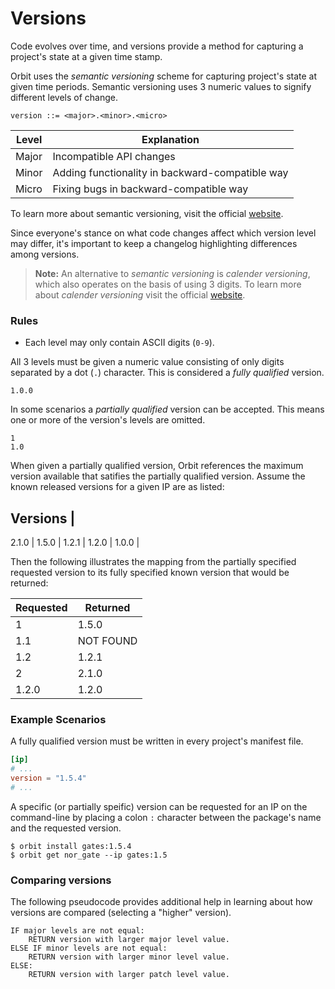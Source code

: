 # Versions

Code evolves over time, and versions provide a method for capturing a project's state at a given time stamp.

Orbit uses the _semantic versioning_ scheme for capturing project's state at given time periods. Semantic versioning uses 3 numeric values to signify different levels of change.

```
version ::= <major>.<minor>.<micro>
```

| Level    | Explanation
| -        | -           
| Major    | Incompatible API changes        
| Minor    | Adding functionality in backward-compatible way
| Micro    | Fixing bugs in backward-compatible way          

To learn more about semantic versioning, visit the official [website](https://semver.org). 

Since everyone's stance on what code changes affect which version level may differ, it's important to keep a changelog highlighting differences among versions.

> __Note:__ An alternative to _semantic versioning_ is _calender versioning_, which
also operates on the basis of using 3 digits. To learn more about _calender versioning_ visit the official [website](https://calver.org).

### Rules

- Each level may only contain ASCII digits (`0-9`).

All 3 levels must be given a numeric value consisting of only digits separated by a dot (`.`) character. This is considered a _fully qualified_ version.
```
1.0.0
```

In some scenarios a _partially qualified_ version can be accepted. This means one or more of the version's levels are omitted. 
```
1
1.0
```

When given a partially qualified version, Orbit references the maximum version available that satifies the partially qualified version. Assume the known released versions for a given IP are as listed: 

Versions | 
--
2.1.0 |
1.5.0 |
1.2.1 |
1.2.0 |
1.0.0 |

Then the following illustrates the mapping from the partially specified requested version to its fully specified known version that would be returned:

Requested | Returned |
-- | -- |
1 | 1.5.0 |
1.1 | NOT FOUND |
1.2 | 1.2.1 |
2 | 2.1.0 |
1.2.0 | 1.2.0

### Example Scenarios

A fully qualified version must be written in every project's manifest file.

``` toml
[ip]
# ...
version = "1.5.4"
# ...
```

A specific (or partially speific) version can be requested for an IP on the command-line by placing a colon `:` character between the package's name and the requested version.

```
$ orbit install gates:1.5.4
$ orbit get nor_gate --ip gates:1.5
```

### Comparing versions

The following pseudocode provides additional help in learning about how versions are compared (selecting a "higher" version).

```
IF major levels are not equal:
    RETURN version with larger major level value.
ELSE IF minor levels are not equal:
    RETURN version with larger minor level value.
ELSE:
    RETURN version with larger patch level value. 
```